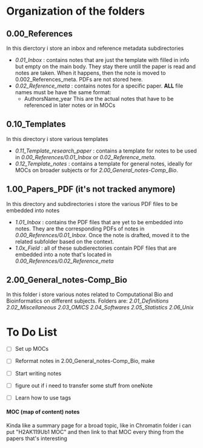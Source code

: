 # Organization of the folders
## 0.00_References
In this dierctory i store an inbox and reference metadata subdirectories

- *0.01_Inbox* : contains notes that are just the template with filled in info but empty on the main body. They stay there untill the paper is read and notes are taken. When it happens, then the note is moved to 0.002_References_meta. PDFs are not stored here.
- *0.02_Reference_meta* : contains notes for a specific paper. **ALL** file names must be have the same format:
	- AuthorsName_year
	This are the actual notes that have to be referenced in later notes or in MOCs

## 0.10_Templates
In this directory i store various templates

- *0.11_Template_research_paper* : contains a template for notes to be used in *0.00_References/0.01_Inbox* or *0.02_Reference_meta*.
- *0.12_Template_notes* : contains a template for general notes, ideally for MOCs on broader subjects or for *2.00_General_notes-Comp_Bio*.

## 1.00_Papers_PDF (it's not tracked anymore)
In this directory and subdirectories i store the various PDF files to be embedded into notes

- *1.01_Inbox* : contains the PDF files that are yet to be embedded into notes. They are the corresponding PDFs of notes in *0.00_References/0.01_Inbox*. Once the note is drafted, moved it to the related subfolder based on the context.
- *1.0x_Field* : all of these subdierectories contain PDF files that are embedded into a note that's located in *0.00_References/0.02_Reference_meta*

## 2.00_General_notes-Comp_Bio
In this folder i store various notes related to Computational Bio and Bioinformatics on different subjects. Folders are: *2.01_Definitions* *2.02_Miscellaneous* *2.03_OMICS* *2.04_Softwares* *2.05_Statistics* *2.06_Unix*

# To Do List

- [ ] Set up MOCs
- [ ] Reformat notes in 2.00_General_notes-Comp_Bio, make
- [ ] Start writing notes
- [ ] figure out if i need to transfer some stuff from oneNote
- [ ] Learn how to use tags



#### MOC (map of content) notes

Kinda like a summary page for a broad topic, like in Chromatin folder i can put "H2AK119Ub1 MOC" and then link to that MOC every thing from the papers that's interesting
